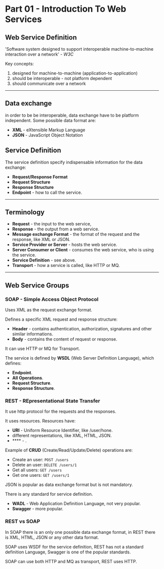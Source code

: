 # Part 01 - Introduction To Web Services

## Web Service Definition

'Software system designed to support interoperable machine-to-machine interaction over a network' - *W3C*

Key concepts:

1. designed for machine-to-machine (application-to-application)
2. should be interoperable - not platform dependent
3. should communicate over a network

---

## Data exchange

in order to be be interoperable, data exchange have to be platform independent. Some possible data format are:
- **XML** - eXtensible Markup Language
- **JSON** - JavaScript Object Notation

## Service Definition

The service definition specify indispensable information for the data exchange:
- **Request/Response Format**
- **Request Structure**
- **Response Structure**
- **Endpoint** - how to call the service.

---

## Terminology

- **Request** - the input to the web service,
- **Response** - the output from a web service.
- **Message exchange Format** - the format of the request and the response, like XML or JSON.
- **Service Provider or Server** - hosts the web service.
- **Server Consumer or Client** - consumes the web service, who is using the service.
- **Service Definition** - see above.
- **Transport** - how a service is called, like HTTP or MQ.

---

## Web Service Groups

### SOAP - Simple Access Object Protocol

Uses XML as the request exchange format.

Defines a specific XML request and response structure:
- **Header** - contains authentication, authorization, signatures and other similar informations.
- **Body** - contains the content of request or response.

It can use HTTP or MQ for Transport.

The service is defined by **WSDL** (Web Server Definition Language), which defines:
- **Endpoint**.
- **All Operations**.
- **Request Structure**.
- **Response Structure**.


### REST - REpresentational State Transfer

It use http protocol for the requests and the responses.

It uses resources. Resources have:
- **URI** - Uniform Resource Identifier, like /user/hone.
- different representations, like XML, HTML, JSON.
- **** - .

Example of **CRUD** (Create/Read/Update/Delete) operations are:
- Create an user: `POST /users`
- Delete an user: `DELETE /users/1`
- Get all users: `GET /users`
- Get one users: `GET /users/1`

JSON is popular as data exchange format but is not mandatory.

There is any standard for service definition.
- **WADL** - Web Application Definition Language, not very popular.
- **Swagger** - more popular.

### REST vs SOAP

In SOAP there is an only one possible data exchange format, in REST there is XML, HTML, JSON or any other data format.

SOAP uses WSDF for the service definition, REST has not a standard definition Language, Swagger is one of the popular standards.

SOAP can use both HTTP and MQ as transport, REST uses HTTP.
